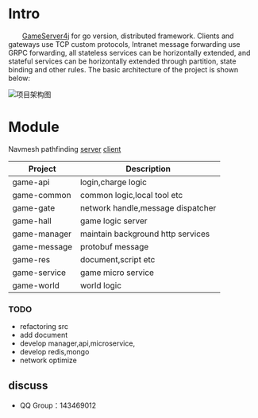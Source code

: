 Intro
====
&emsp;&emsp;[GameServer4j](https://github.com/jzyong/GameServer4j) for go version, distributed framework. Clients and gateways use
TCP custom protocols, Intranet message forwarding use GRPC forwarding, all stateless services can be horizontally
extended, and stateful services can be horizontally extended through partition, state binding and other rules. The basic
architecture of the project is shown below:



![项目架构图](https://raw.githubusercontent.com/jzyong/mmo-server/master/mmo-res/img/mmo%E6%9C%8D%E5%8A%A1%E5%99%A8.png)

Module
====

Navmesh pathfinding [server](https://github.com/jzyong/GameAI4j) [client](https://github.com/jzyong/NavMeshDemo)

Project                     |Description
--------------------------- |------------------------------              
game-api                    |login,charge logic
game-common                 |common logic,local tool etc
game-gate                   |network handle,message dispatcher
game-hall                   |game logic server
game-manager                |maintain background http services
game-message                |protobuf message
game-res                    |document,script etc
game-service                |game micro service
game-world                  |world logic



### TODO
* refactoring src
* add document
* develop manager,api,microservice,
* develop redis,mongo
* network optimize

discuss
---------
* QQ Group：143469012



